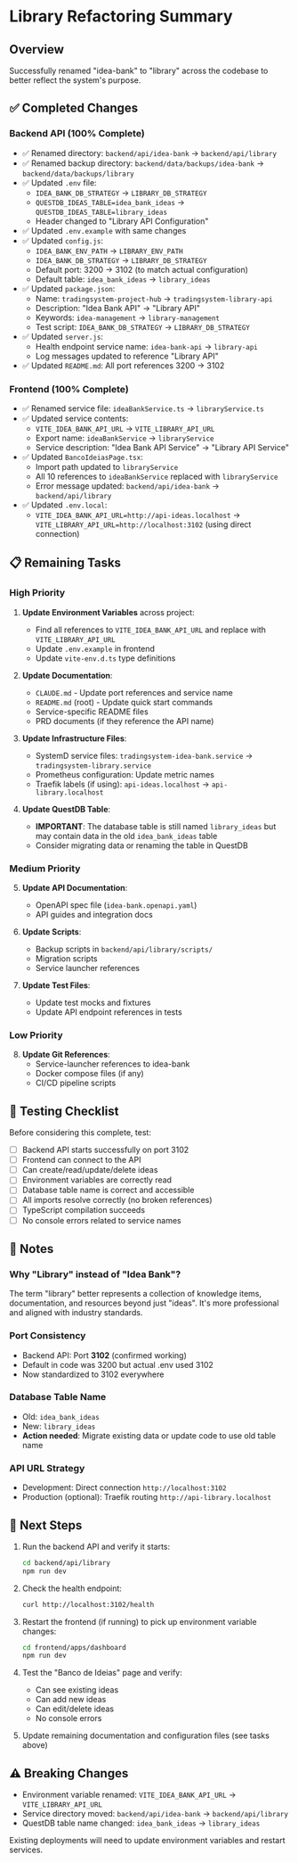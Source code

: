 # Library Refactoring Summary

## Overview
Successfully renamed "idea-bank" to "library" across the codebase to better reflect the system's purpose.

## ✅ Completed Changes

### Backend API (100% Complete)
- ✅ Renamed directory: `backend/api/idea-bank` → `backend/api/library`
- ✅ Renamed backup directory: `backend/data/backups/idea-bank` → `backend/data/backups/library`
- ✅ Updated `.env` file:
  - `IDEA_BANK_DB_STRATEGY` → `LIBRARY_DB_STRATEGY`
  - `QUESTDB_IDEAS_TABLE=idea_bank_ideas` → `QUESTDB_IDEAS_TABLE=library_ideas`
  - Header changed to "Library API Configuration"
- ✅ Updated `.env.example` with same changes
- ✅ Updated `config.js`:
  - `IDEA_BANK_ENV_PATH` → `LIBRARY_ENV_PATH`
  - `IDEA_BANK_DB_STRATEGY` → `LIBRARY_DB_STRATEGY`
  - Default port: 3200 → 3102 (to match actual configuration)
  - Default table: `idea_bank_ideas` → `library_ideas`
- ✅ Updated `package.json`:
  - Name: `tradingsystem-project-hub` → `tradingsystem-library-api`
  - Description: "Idea Bank API" → "Library API"
  - Keywords: `idea-management` → `library-management`
  - Test script: `IDEA_BANK_DB_STRATEGY` → `LIBRARY_DB_STRATEGY`
- ✅ Updated `server.js`:
  - Health endpoint service name: `idea-bank-api` → `library-api`
  - Log messages updated to reference "Library API"
- ✅ Updated `README.md`: All port references 3200 → 3102

### Frontend (100% Complete)
- ✅ Renamed service file: `ideaBankService.ts` → `libraryService.ts`
- ✅ Updated service contents:
  - `VITE_IDEA_BANK_API_URL` → `VITE_LIBRARY_API_URL`
  - Export name: `ideaBankService` → `libraryService`
  - Service description: "Idea Bank API Service" → "Library API Service"
- ✅ Updated `BancoIdeiasPage.tsx`:
  - Import path updated to `libraryService`
  - All 10 references to `ideaBankService` replaced with `libraryService`
  - Error message updated: `backend/api/idea-bank` → `backend/api/library`
- ✅ Updated `.env.local`:
  - `VITE_IDEA_BANK_API_URL=http://api-ideas.localhost` → `VITE_LIBRARY_API_URL=http://localhost:3102` (using direct connection)

## 📋 Remaining Tasks

### High Priority
1. **Update Environment Variables** across project:
   - Find all references to `VITE_IDEA_BANK_API_URL` and replace with `VITE_LIBRARY_API_URL`
   - Update `.env.example` in frontend
   - Update `vite-env.d.ts` type definitions

2. **Update Documentation**:
   - `CLAUDE.md` - Update port references and service name
   - `README.md` (root) - Update quick start commands
   - Service-specific README files
   - PRD documents (if they reference the API name)

3. **Update Infrastructure Files**:
   - SystemD service files: `tradingsystem-idea-bank.service` → `tradingsystem-library.service`
   - Prometheus configuration: Update metric names
   - Traefik labels (if using): `api-ideas.localhost` → `api-library.localhost`

4. **Update QuestDB Table**:
   - **IMPORTANT**: The database table is still named `library_ideas` but may contain data in the old `idea_bank_ideas` table
   - Consider migrating data or renaming the table in QuestDB

### Medium Priority
5. **Update API Documentation**:
   - OpenAPI spec file (`idea-bank.openapi.yaml`)
   - API guides and integration docs

6. **Update Scripts**:
   - Backup scripts in `backend/api/library/scripts/`
   - Migration scripts
   - Service launcher references

7. **Update Test Files**:
   - Update test mocks and fixtures
   - Update API endpoint references in tests

### Low Priority
8. **Update Git References**:
   - Service-launcher references to idea-bank
   - Docker compose files (if any)
   - CI/CD pipeline scripts

## 🧪 Testing Checklist

Before considering this complete, test:

- [ ] Backend API starts successfully on port 3102
- [ ] Frontend can connect to the API
- [ ] Can create/read/update/delete ideas
- [ ] Environment variables are correctly read
- [ ] Database table name is correct and accessible
- [ ] All imports resolve correctly (no broken references)
- [ ] TypeScript compilation succeeds
- [ ] No console errors related to service names

## 📝 Notes

### Why "Library" instead of "Idea Bank"?
The term "library" better represents a collection of knowledge items, documentation, and resources beyond just "ideas". It's more professional and aligned with industry standards.

### Port Consistency
- Backend API: Port **3102** (confirmed working)
- Default in code was 3200 but actual .env used 3102
- Now standardized to 3102 everywhere

### Database Table Name
- Old: `idea_bank_ideas`
- New: `library_ideas`
- **Action needed**: Migrate existing data or update code to use old table name

### API URL Strategy
- Development: Direct connection `http://localhost:3102`
- Production (optional): Traefik routing `http://api-library.localhost`

## 🚀 Next Steps

1. Run the backend API and verify it starts:
   ```bash
   cd backend/api/library
   npm run dev
   ```

2. Check the health endpoint:
   ```bash
   curl http://localhost:3102/health
   ```

3. Restart the frontend (if running) to pick up environment variable changes:
   ```bash
   cd frontend/apps/dashboard
   npm run dev
   ```

4. Test the "Banco de Ideias" page and verify:
   - Can see existing ideas
   - Can add new ideas
   - Can edit/delete ideas
   - No console errors

5. Update remaining documentation and configuration files (see tasks above)

## ⚠️ Breaking Changes

- Environment variable renamed: `VITE_IDEA_BANK_API_URL` → `VITE_LIBRARY_API_URL`
- Service directory moved: `backend/api/idea-bank` → `backend/api/library`
- QuestDB table name changed: `idea_bank_ideas` → `library_ideas`

Existing deployments will need to update environment variables and restart services.
